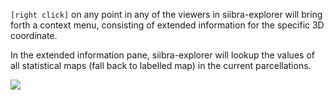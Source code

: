 `[right click]` on any point in any of the viewers in siibra-explorer will bring forth a context menu, consisting of extended information for the specific 3D coordinate.

In the extended information pane, siibra-explorer will lookup the values of all statistical maps (fall back to labelled map) in the current parcellations.

![](https://object.cscs.ch:443/v1/AUTH_7e4157014a3d4c1f8ffe270b57008fd4/reference-atlas-data/static/point_assignment.png)